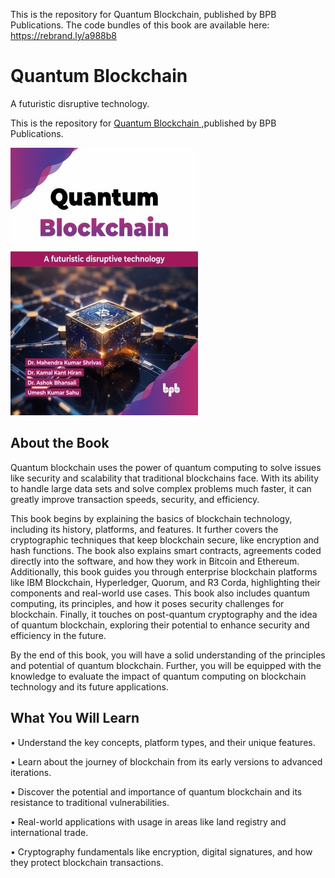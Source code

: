 This is the repository for Quantum Blockchain, published by BPB Publications. 
The code bundles of this book are available here: https://rebrand.ly/a988b8

# Quantum Blockchain 

A futuristic disruptive technology.

This is the repository for [Quantum Blockchain
](https://bpbonline.com/products/quantum-blockchain?variant=44460542034120),published by BPB Publications.

<img src="9789355513564.jpg">

## About the Book
Quantum blockchain uses the power of quantum computing to solve issues like security and scalability that traditional blockchains face. With its ability to handle large data sets and solve complex problems much faster, it can greatly improve transaction speeds, security, and efficiency.

This book begins by explaining the basics of blockchain technology, including its history, platforms, and features. It further covers the cryptographic techniques that keep blockchain secure, like encryption and hash functions. The book also explains smart contracts, agreements coded directly into the software, and how they work in Bitcoin and Ethereum. Additionally, this book guides you through enterprise blockchain platforms like IBM Blockchain, Hyperledger, Quorum, and R3 Corda, highlighting their components and real-world use cases. This book also includes quantum computing, its principles, and how it poses security challenges for blockchain. Finally, it touches on post-quantum cryptography and the idea of quantum blockchain, exploring their potential to enhance security and efficiency in the future.

By the end of this book, you will have a solid understanding of the principles and potential of quantum blockchain. Further, you will be equipped with the knowledge to evaluate the impact of quantum computing on blockchain technology and its future applications.

## What You Will Learn
• Understand the key concepts, platform types, and their unique features.

• Learn about the journey of blockchain from its early versions to advanced iterations.

• Discover the potential and importance of quantum blockchain and its resistance to traditional vulnerabilities.

• Real-world applications with usage in areas like land registry and international trade.

• Cryptography fundamentals like encryption, digital signatures, and how they protect blockchain transactions.
